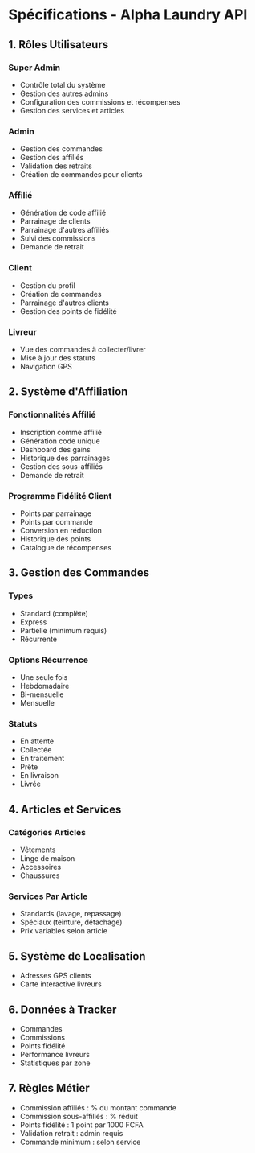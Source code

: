 # Spécifications - Alpha Laundry API

## 1. Rôles Utilisateurs
### Super Admin
- Contrôle total du système
- Gestion des autres admins
- Configuration des commissions et récompenses
- Gestion des services et articles

### Admin
- Gestion des commandes
- Gestion des affiliés
- Validation des retraits
- Création de commandes pour clients

### Affilié
- Génération de code affilié
- Parrainage de clients
- Parrainage d'autres affiliés
- Suivi des commissions
- Demande de retrait

### Client
- Gestion du profil
- Création de commandes
- Parrainage d'autres clients
- Gestion des points de fidélité

### Livreur
- Vue des commandes à collecter/livrer
- Mise à jour des statuts
- Navigation GPS

## 2. Système d'Affiliation
### Fonctionnalités Affilié
- Inscription comme affilié
- Génération code unique
- Dashboard des gains
- Historique des parrainages
- Gestion des sous-affiliés
- Demande de retrait

### Programme Fidélité Client
- Points par parrainage
- Points par commande
- Conversion en réduction
- Historique des points
- Catalogue de récompenses

## 3. Gestion des Commandes
### Types
- Standard (complète)
- Express
- Partielle (minimum requis)
- Récurrente

### Options Récurrence
- Une seule fois
- Hebdomadaire
- Bi-mensuelle
- Mensuelle

### Statuts
- En attente
- Collectée
- En traitement
- Prête
- En livraison
- Livrée

## 4. Articles et Services
### Catégories Articles
- Vêtements
- Linge de maison
- Accessoires
- Chaussures

### Services Par Article
- Standards (lavage, repassage)
- Spéciaux (teinture, détachage)
- Prix variables selon article

## 5. Système de Localisation
- Adresses GPS clients
- Carte interactive livreurs

## 6. Données à Tracker
- Commandes
- Commissions
- Points fidélité
- Performance livreurs
- Statistiques par zone

## 7. Règles Métier
- Commission affiliés : % du montant commande
- Commission sous-affiliés : % réduit
- Points fidélité : 1 point par 1000 FCFA
- Validation retrait : admin requis
- Commande minimum : selon service